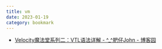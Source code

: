 ```yaml
---
title: vm
date: 2023-01-19
category: bookmark
---
```


- [Velocity魔法堂系列二：VTL语法详解 - \^\_\^肥仔John - 博客园](https://www.cnblogs.com/fsjohnhuang/p/4112866.html)
